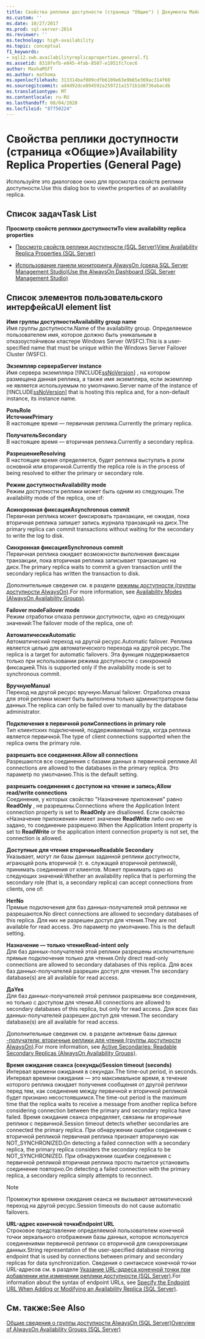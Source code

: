 ```yaml
---
title: Свойства реплики доступности (страница "Общие") | Документы Майкрософт
ms.custom: ''
ms.date: 10/27/2017
ms.prod: sql-server-2014
ms.reviewer: ''
ms.technology: high-availability
ms.topic: conceptual
f1_keywords:
- sql12.swb.availabilityreplicaproperties.general.f1
ms.assetid: 8318fefb-e045-4fab-8507-e1951fc7cec6
author: MashaMSFT
ms.author: mathoma
ms.openlocfilehash: 313314baf009cdfb6109e63e9b65e369ac314f60
ms.sourcegitcommit: ad4d92dce894592a259721a1571b1d8736abacdb
ms.translationtype: MT
ms.contentlocale: ru-RU
ms.lasthandoff: 08/04/2020
ms.locfileid: "87750224"
---
```

# <a name="availability-replica-properties-general-page"></a><span data-ttu-id="e0d32-102">Свойства реплики доступности (страница «Общие»)</span><span class="sxs-lookup"><span data-stu-id="e0d32-102">Availability Replica Properties (General Page)</span></span>
  <span data-ttu-id="e0d32-103">Используйте это диалоговое окно для просмотра свойств реплики доступности.</span><span class="sxs-lookup"><span data-stu-id="e0d32-103">Use this dialog box to viewthe properties of an availability replica.</span></span>  
  
## <a name="task-list"></a><span data-ttu-id="e0d32-104">Список задач</span><span class="sxs-lookup"><span data-stu-id="e0d32-104">Task List</span></span>  
 <span data-ttu-id="e0d32-105">**Просмотр свойств реплики доступности**</span><span class="sxs-lookup"><span data-stu-id="e0d32-105">**To view availability replica properties**</span></span>  
  
-   [<span data-ttu-id="e0d32-106">Просмотр свойств реплики доступности (SQL Server)</span><span class="sxs-lookup"><span data-stu-id="e0d32-106">View Availability Replica Properties &#40;SQL Server&#41;</span></span>](view-availability-replica-properties-sql-server.md)  
  
-   [<span data-ttu-id="e0d32-107">Использование панели мониторинга AlwaysOn (среда SQL Server Management Studio)</span><span class="sxs-lookup"><span data-stu-id="e0d32-107">Use the AlwaysOn Dashboard &#40;SQL Server Management Studio&#41;</span></span>](use-the-always-on-dashboard-sql-server-management-studio.md)  
  
## <a name="ui-element-list"></a><span data-ttu-id="e0d32-108">Список элементов пользовательского интерфейса</span><span class="sxs-lookup"><span data-stu-id="e0d32-108">UI element list</span></span>  
 <span data-ttu-id="e0d32-109">**Имя группы доступности**</span><span class="sxs-lookup"><span data-stu-id="e0d32-109">**Availability group name**</span></span>  
 <span data-ttu-id="e0d32-110">Имя группы доступности.</span><span class="sxs-lookup"><span data-stu-id="e0d32-110">Name of the availability group.</span></span> <span data-ttu-id="e0d32-111">Определяемое пользователем имя, которое должно быть уникальным в отказоустойчивом кластере Windows Server (WSFC).</span><span class="sxs-lookup"><span data-stu-id="e0d32-111">This is a user-specified name that must be unique within the Windows Server Failover Cluster (WSFC).</span></span>  
  
 <span data-ttu-id="e0d32-112">**Экземпляр сервера**</span><span class="sxs-lookup"><span data-stu-id="e0d32-112">**Server instance**</span></span>  
 <span data-ttu-id="e0d32-113">Имя сервера экземпляра [!INCLUDE[ssNoVersion](../../../includes/ssnoversion-md.md)] , на котором размещена данная реплика, а также имя экземпляра, если экземпляр не является используемым по умолчанию.</span><span class="sxs-lookup"><span data-stu-id="e0d32-113">Server name of the instance of [!INCLUDE[ssNoVersion](../../../includes/ssnoversion-md.md)] that is hosting this replica and, for a non-default instance, its instance name.</span></span>  
  
 <span data-ttu-id="e0d32-114">**Роль**</span><span class="sxs-lookup"><span data-stu-id="e0d32-114">**Role**</span></span>  
 <span data-ttu-id="e0d32-115">**Источник**</span><span class="sxs-lookup"><span data-stu-id="e0d32-115">**Primary**</span></span>  
 <span data-ttu-id="e0d32-116">В настоящее время — первичная реплика.</span><span class="sxs-lookup"><span data-stu-id="e0d32-116">Currently the primary replica.</span></span>  
  
 <span data-ttu-id="e0d32-117">**Получатель**</span><span class="sxs-lookup"><span data-stu-id="e0d32-117">**Secondary**</span></span>  
 <span data-ttu-id="e0d32-118">В настоящее время — вторичная реплика.</span><span class="sxs-lookup"><span data-stu-id="e0d32-118">Currently a secondary replica.</span></span>  
  
 <span data-ttu-id="e0d32-119">**Разрешение**</span><span class="sxs-lookup"><span data-stu-id="e0d32-119">**Resolving**</span></span>  
 <span data-ttu-id="e0d32-120">В настоящее время определяется, будет реплика выступать в роли основной или вторичной.</span><span class="sxs-lookup"><span data-stu-id="e0d32-120">Currently the replica role is in the process of being resolved to either the primary or secondary role.</span></span>  
  
 <span data-ttu-id="e0d32-121">**Режим доступности**</span><span class="sxs-lookup"><span data-stu-id="e0d32-121">**Availability mode**</span></span>  
 <span data-ttu-id="e0d32-122">Режим доступности реплики может быть одним из следующих.</span><span class="sxs-lookup"><span data-stu-id="e0d32-122">The availability mode of the replica, one of:</span></span>  
  
 <span data-ttu-id="e0d32-123">**Асинхронная фиксация**</span><span class="sxs-lookup"><span data-stu-id="e0d32-123">**Asynchronous commit**</span></span>  
 <span data-ttu-id="e0d32-124">Первичная реплика может фиксировать транзакции, не ожидая, пока вторичная реплика запишет запись журнала транзакций на диск.</span><span class="sxs-lookup"><span data-stu-id="e0d32-124">The primary replica can commit transactions without waiting for the secondary to write the log to disk.</span></span>  
  
 <span data-ttu-id="e0d32-125">**Синхронная фиксация**</span><span class="sxs-lookup"><span data-stu-id="e0d32-125">**Synchronous commit**</span></span>  
 <span data-ttu-id="e0d32-126">Первичная реплика ожидает возможности выполнения фиксации транзакции, пока вторичная реплика записывает транзакцию на диск.</span><span class="sxs-lookup"><span data-stu-id="e0d32-126">The primary replica waits to commit a given transaction until the secondary replica has written the transaction to disk.</span></span>  
  
 <span data-ttu-id="e0d32-127">Дополнительные сведения см. в разделе [режимы доступности (группы доступности AlwaysOn)](availability-modes-always-on-availability-groups.md).</span><span class="sxs-lookup"><span data-stu-id="e0d32-127">For more information, see [Availability Modes (AlwaysOn Availability Groups)](availability-modes-always-on-availability-groups.md).</span></span>  
  
 <span data-ttu-id="e0d32-128">**Failover mode**</span><span class="sxs-lookup"><span data-stu-id="e0d32-128">**Failover mode**</span></span>  
 <span data-ttu-id="e0d32-129">Режим отработки отказа реплики доступности, одно из следующих значений:</span><span class="sxs-lookup"><span data-stu-id="e0d32-129">The failover mode of the replica, one of:</span></span>  
  
 <span data-ttu-id="e0d32-130">**Автоматически**</span><span class="sxs-lookup"><span data-stu-id="e0d32-130">**Automatic**</span></span>  
 <span data-ttu-id="e0d32-131">Автоматический переход на другой ресурс.</span><span class="sxs-lookup"><span data-stu-id="e0d32-131">Automatic failover.</span></span> <span data-ttu-id="e0d32-132">Реплика является целью для автоматического перехода на другой ресурс.</span><span class="sxs-lookup"><span data-stu-id="e0d32-132">The replica is a target for automatic failovers.</span></span> <span data-ttu-id="e0d32-133">Эта функция поддерживается только при использовании режима доступности с синхронной фиксацией.</span><span class="sxs-lookup"><span data-stu-id="e0d32-133">This is supported only if the availability mode is set to synchronous commit.</span></span>  
  
 <span data-ttu-id="e0d32-134">**Вручную**</span><span class="sxs-lookup"><span data-stu-id="e0d32-134">**Manual**</span></span>  
 <span data-ttu-id="e0d32-135">Переход на другой ресурс вручную.</span><span class="sxs-lookup"><span data-stu-id="e0d32-135">Manual failover.</span></span> <span data-ttu-id="e0d32-136">Отработка отказа для этой реплики может быть выполнена только администратором базы данных.</span><span class="sxs-lookup"><span data-stu-id="e0d32-136">The replica can only be failed over to manually by the database administrator.</span></span>  
  
 <span data-ttu-id="e0d32-137">**Подключения в первичной роли**</span><span class="sxs-lookup"><span data-stu-id="e0d32-137">**Connections in primary role**</span></span>  
 <span data-ttu-id="e0d32-138">Тип клиентских подключений, поддерживаемый тогда, когда реплика является первичной.</span><span class="sxs-lookup"><span data-stu-id="e0d32-138">The type of client connections supported when the replica owns the primary role.</span></span>  
  
 <span data-ttu-id="e0d32-139">**разрешить все соединения.**</span><span class="sxs-lookup"><span data-stu-id="e0d32-139">**Allow all connections**</span></span>  
 <span data-ttu-id="e0d32-140">Разрешаются все соединения с базами данных в первичной реплике.</span><span class="sxs-lookup"><span data-stu-id="e0d32-140">All connections are allowed to the databases in the primary replica.</span></span> <span data-ttu-id="e0d32-141">Это параметр по умолчанию.</span><span class="sxs-lookup"><span data-stu-id="e0d32-141">This is the default setting.</span></span>  
  
 <span data-ttu-id="e0d32-142">**разрешить соединения с доступом на чтение и запись;**</span><span class="sxs-lookup"><span data-stu-id="e0d32-142">**Allow read/write connections**</span></span>  
 <span data-ttu-id="e0d32-143">Соединения, у которых свойство "Назначение приложения" равно **ReadOnly** , не разрешены.</span><span class="sxs-lookup"><span data-stu-id="e0d32-143">Connections where the Application Intent connection property is set to **ReadOnly** are disallowed.</span></span> <span data-ttu-id="e0d32-144">Если свойство «Назначение приложения» имеет значение **ReadWrite** либо оно не задано, то соединение разрешено.</span><span class="sxs-lookup"><span data-stu-id="e0d32-144">When the Application Intent property is set to **ReadWrite** or the application intent connection property is not set, the connection is allowed.</span></span>  
  
 <span data-ttu-id="e0d32-145">**Доступные для чтения вторичные**</span><span class="sxs-lookup"><span data-stu-id="e0d32-145">**Readable Secondary**</span></span>  
 <span data-ttu-id="e0d32-146">Указывает, могут ли базы данных заданной реплики доступности, играющей роль вторичной (т. е. служащей вторичной репликой), принимать соединения от клиентов. Может принимать одно из следующих значений:</span><span class="sxs-lookup"><span data-stu-id="e0d32-146">Whether an availability replica that is performing the secondary role (that is, a secondary replica) can accept connections from clients, one of:</span></span>  
  
 <span data-ttu-id="e0d32-147">**Нет**</span><span class="sxs-lookup"><span data-stu-id="e0d32-147">**No**</span></span>  
 <span data-ttu-id="e0d32-148">Прямые подключения для баз данных-получателей этой реплики не разрешаются.</span><span class="sxs-lookup"><span data-stu-id="e0d32-148">No direct connections are allowed to secondary databases of this replica.</span></span> <span data-ttu-id="e0d32-149">Для них не разрешен доступ для чтения.</span><span class="sxs-lookup"><span data-stu-id="e0d32-149">They are not available for read access.</span></span> <span data-ttu-id="e0d32-150">Это параметр по умолчанию.</span><span class="sxs-lookup"><span data-stu-id="e0d32-150">This is the default setting.</span></span>  
  
 <span data-ttu-id="e0d32-151">**Назначение — только чтение**</span><span class="sxs-lookup"><span data-stu-id="e0d32-151">**Read-intent only**</span></span>  
 <span data-ttu-id="e0d32-152">Для баз данных-получателей этой реплики разрешены исключительно прямые подключения только для чтения.</span><span class="sxs-lookup"><span data-stu-id="e0d32-152">Only direct read-only connections are allowed to secondary databases of this replica.</span></span> <span data-ttu-id="e0d32-153">Для всех баз данных-получателей разрешен доступ для чтения.</span><span class="sxs-lookup"><span data-stu-id="e0d32-153">The secondary database(s) are all available for read access.</span></span>  
  
 <span data-ttu-id="e0d32-154">**Да**</span><span class="sxs-lookup"><span data-stu-id="e0d32-154">**Yes**</span></span>  
 <span data-ttu-id="e0d32-155">Для баз данных-получателей этой реплики разрешены все соединения, но только с доступом для чтения.</span><span class="sxs-lookup"><span data-stu-id="e0d32-155">All connections are allowed to secondary databases of this replica, but only for read access.</span></span> <span data-ttu-id="e0d32-156">Для всех баз данных-получателей разрешен доступ для чтения.</span><span class="sxs-lookup"><span data-stu-id="e0d32-156">The secondary database(s) are all available for read access.</span></span>  
  
 <span data-ttu-id="e0d32-157">Дополнительные сведения см. в разделе активные базы данных [-получатели: вторичные реплики для чтения (группы доступности AlwaysOn)](active-secondaries-readable-secondary-replicas-always-on-availability-groups.md).</span><span class="sxs-lookup"><span data-stu-id="e0d32-157">For more information, see [Active Secondaries: Readable Secondary Replicas (AlwaysOn Availability Groups)](active-secondaries-readable-secondary-replicas-always-on-availability-groups.md).</span></span>  
  
 <span data-ttu-id="e0d32-158">**Время ожидания сеанса (секунды)**</span><span class="sxs-lookup"><span data-stu-id="e0d32-158">**Session timeout (seconds)**</span></span>  
 <span data-ttu-id="e0d32-159">Интервал времени ожидания в секундах.</span><span class="sxs-lookup"><span data-stu-id="e0d32-159">The time-out period, in seconds.</span></span> <span data-ttu-id="e0d32-160">Интервал времени ожидания — это максимальное время, в течение которого реплика ожидает получения сообщения от другой реплики перед тем, как соединение между первичной и вторичной репликой будет признано несостоявшимся.</span><span class="sxs-lookup"><span data-stu-id="e0d32-160">The time-out period is the maximum time that the replica waits to receive a message from another replica before considering connection between the primary and secondary replica have failed.</span></span> <span data-ttu-id="e0d32-161">Время ожидания сеанса определяет, связаны ли вторичные реплики с первичной.</span><span class="sxs-lookup"><span data-stu-id="e0d32-161">Session timeout detects whether secondaries are connected the primary replica.</span></span> <span data-ttu-id="e0d32-162">При обнаружении ошибки соединения с вторичной репликой первичная реплика признает вторичную как NOT_SYNCHRONIZED.</span><span class="sxs-lookup"><span data-stu-id="e0d32-162">On detecting a failed connection with a secondary replica, the primary replica considers the secondary replica to be NOT_SYNCHRONIZED.</span></span> <span data-ttu-id="e0d32-163">При обнаружении ошибки соединения с первичной репликой вторичная реплика просто пытается установить соединение повторно.</span><span class="sxs-lookup"><span data-stu-id="e0d32-163">On detecting a failed connection with the primary replica, a secondary replica simply attempts to reconnect.</span></span>  
  
> [!NOTE]  
>  <span data-ttu-id="e0d32-164">Промежутки времени ожидания сеанса не вызывают автоматический переход на другой ресурс.</span><span class="sxs-lookup"><span data-stu-id="e0d32-164">Session timeouts do not cause automatic failovers.</span></span>  
  
 <span data-ttu-id="e0d32-165">**URL-адрес конечной точки**</span><span class="sxs-lookup"><span data-stu-id="e0d32-165">**Endpoint URL**</span></span>  
 <span data-ttu-id="e0d32-166">Строковое представление определяемой пользователем конечной точки зеркального отображения базы данных, которое используется соединениями первичной реплики со вторичной для синхронизации данных.</span><span class="sxs-lookup"><span data-stu-id="e0d32-166">String representation of the user-specified database mirroring endpoint that is used by connections between primary and secondary replicas for data synchronization.</span></span> <span data-ttu-id="e0d32-167">Сведения о синтаксисе конечной точки URL-адресов см. в разделе [Указание URL-адреса конечной точки при добавлении или изменении реплики доступности (SQL Server)](specify-endpoint-url-adding-or-modifying-availability-replica.md).</span><span class="sxs-lookup"><span data-stu-id="e0d32-167">For information about the syntax of endpoint URLs, see [Specify the Endpoint URL When Adding or Modifying an Availability Replica &#40;SQL Server&#41;](specify-endpoint-url-adding-or-modifying-availability-replica.md).</span></span>  
  
## <a name="see-also"></a><span data-ttu-id="e0d32-168">См. также:</span><span class="sxs-lookup"><span data-stu-id="e0d32-168">See Also</span></span>  
 [<span data-ttu-id="e0d32-169">Общие сведения о группы доступности AlwaysOn &#40;SQL Server&#41;</span><span class="sxs-lookup"><span data-stu-id="e0d32-169">Overview of AlwaysOn Availability Groups &#40;SQL Server&#41;</span></span>](overview-of-always-on-availability-groups-sql-server.md)  
  
  
